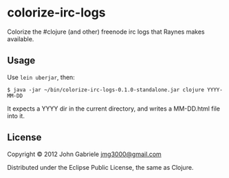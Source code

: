 # colorize-irc-logs

Colorize the #clojure (and other) freenode irc logs that Raynes makes
available.


## Usage

Use `lein uberjar`, then:

    $ java -jar ~/bin/colorize-irc-logs-0.1.0-standalone.jar clojure YYYY-MM-DD

It expects a YYYY dir in the current directory, and writes a
MM-DD.html file into it.


## License

Copyright © 2012 John Gabriele <jmg3000@gmail.com>

Distributed under the Eclipse Public License, the same as Clojure.
